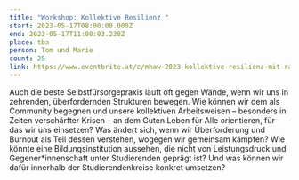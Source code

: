 ```yaml
---
title: "Workshop: Kollektive Resilienz "
start: 2023-05-17T08:00:00.000Z
end: 2023-05-17T11:00:03.230Z
place: tba
person: Tom und Marie
count: 25
link: https://www.eventbrite.at/e/mhaw-2023-kollektive-resilienz-mit-radix-workshop-tickets-629370854167
---
```

Auch die beste Selbstfürsorgepraxis läuft oft gegen Wände, wenn wir uns in zehrenden, überfordernden Strukturen bewegen. Wie können wir dem als Community begegnen und unsere kollektiven Arbeitsweisen – besonders in Zeiten verschärfter Krisen – an dem Guten Leben für Alle orientieren, für das wir uns einsetzen? Was ändert sich, wenn wir Überforderung und Burnout als Teil dessen verstehen, wogegen wir gemeinsam kämpfen? Wie könnte eine Bildungsinstitution aussehen, die nicht von Leistungsdruck und Gegener*innenschaft unter Studierenden geprägt ist? Und was können wir dafür innerhalb der Studierendenkreise konkret umsetzen?